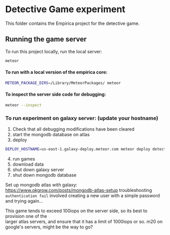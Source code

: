 # Detective Game experiment
This folder contains the Empirica project for the detective game.


## Running the game server

To run this project locally, run the local server:

```sh
meteor
```

#### To run with a local version of the empirica core:
```sh
METEOR_PACKAGE_DIRS=/Library/MeteorPackages/ meteor
```

#### To inspect the server side code for debugging:
```sh
meteor --inspect
```

### To run experiment on galaxy server: (update your hostname)
1. Check that all debugging modifications have been cleared
2. start the mongodb database on atlas
3. deploy
```sh
DEPLOY_HOSTNAME=us-east-1.galaxy-deploy.meteor.com meteor deploy detective.meteorapp.com --settings settings.json
```
4. run games
5. download data
6. shut down galaxy server
7. shut down mongodb database


Set up mongodb atlas with galaxy: https://www.okgrow.com/posts/mongodb-atlas-setup
troubleshooting `authentication fail` involved creating a new user with a simple password and trying again...

This game tends to exceed 100iops on the server side, so its best to provision one of the  
larger atlas servers, and ensure that it has a limit of 1000iops or so. m20 on
google's servers, might be the way to go?
